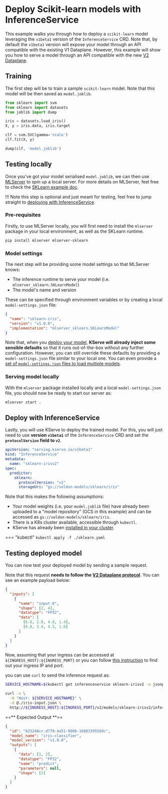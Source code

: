 # Deploy Scikit-learn models with InferenceService

This example walks you through how to deploy a `scikit-learn` model leveraging
the `v1beta1` version of the `InferenceService` CRD.
Note that, by default the `v1beta1` version will expose your model through an
API compatible with the existing V1 Dataplane.
However, this example will show you how to serve a model through an API
compatible with the new [V2 Dataplane](https://github.com/kserve/kserve/tree/master/docs/predict-api/v2).

## Training

The first step will be to train a sample `scikit-learn` model.
Note that this model will be then saved as `model.joblib`.

```python
from sklearn import svm
from sklearn import datasets
from joblib import dump

iris = datasets.load_iris()
X, y = iris.data, iris.target

clf = svm.SVC(gamma='scale')
clf.fit(X, y)

dump(clf, 'model.joblib')
```

## Testing locally

Once you've got your model serialised `model.joblib`, we can then use
[MLServer](https://github.com/SeldonIO/MLServer) to spin up a local server.
For more details on MLServer, feel free to check the [SKLearn example doc](https://github.com/SeldonIO/MLServer/blob/master/docs/examples/sklearn/README.md).

!!! Note
    this step is optional and just meant for testing, feel free to jump straight to [deploying with InferenceService](#deploy-with-inferenceservice).

### Pre-requisites

Firstly, to use MLServer locally, you will first need to install the `mlserver`
package in your local environment, as well as the SKLearn runtime.

```bash
pip install mlserver mlserver-sklearn
```

### Model settings

The next step will be providing some model settings so that
MLServer knows:

- The inference runtime to serve your model (i.e. `mlserver_sklearn.SKLearnModel`)
- The model's name and version

These can be specified through environment variables or by creating a local
`model-settings.json` file:

```json
{
  "name": "sklearn-iris",
  "version": "v1.0.0",
  "implementation": "mlserver_sklearn.SKLearnModel"
}
```

Note that, when you [deploy your model](#deployment), **KServe will already
inject some sensible defaults** so that it runs out-of-the-box without any
further configuration.
However, you can still override these defaults by providing a
`model-settings.json` file similar to your local one.
You can even provide a [set of `model-settings.json` files to load multiple
models](https://github.com/SeldonIO/MLServer/tree/master/docs/examples/mms).

### Serving model locally

With the `mlserver` package installed locally and a local `model-settings.json`
file, you should now be ready to start our server as:

```bash
mlserver start .
```

## Deploy with InferenceService 

Lastly, you will use KServe to deploy the trained model.
For this, you will just need to use **version `v1beta1`** of the
`InferenceService` CRD and set the **`protocolVersion` field to `v2`**.

```yaml
apiVersion: "serving.kserve.io/v1beta1"
kind: "InferenceService"
metadata:
  name: "sklearn-irisv2"
spec:
  predictor:
    sklearn:
      protocolVersion: "v2"
      storageUri: "gs://seldon-models/sklearn/iris"
```

Note that this makes the following assumptions:

- Your model weights (i.e. your `model.joblib` file) have already been uploaded
  to a "model repository" (GCS in this example) and can be accessed as
  `gs://seldon-models/sklearn/iris`.
- There is a K8s cluster available, accessible through `kubectl`.
- KServe has already been [installed in your cluster](../../../../get_started/README.md).


=== "kubectl"
    ```
    kubectl apply -f ./sklearn.yaml
    ```

## Testing deployed model

You can now test your deployed model by sending a sample request.

Note that this request **needs to follow the [V2 Dataplane
protocol](https://github.com/kserve/kserve/tree/master/docs/predict-api/v2)**.
You can see an example payload below:

```json
{
  "inputs": [
    {
      "name": "input-0",
      "shape": [2, 4],
      "datatype": "FP32",
      "data": [
        [6.8, 2.8, 4.8, 1.4],
        [6.0, 3.4, 4.5, 1.6]
      ]
    }
  ]
}
```

Now, assuming that your ingress can be accessed at
`${INGRESS_HOST}:${INGRESS_PORT}` or you can follow [this instruction](../../../../get_started/first_isvc.md#3-determine-the-ingress-ip-and-ports)
to find out your ingress IP and port.

you can use `curl` to send the inference request as:
 
```bash
SERVICE_HOSTNAME=$(kubectl get inferenceservice sklearn-irisv2 -o jsonpath='{.status.url}' | cut -d "/" -f 3)

curl -v \
  -H "Host: ${SERVICE_HOSTNAME}" \
  -d @./iris-input.json \
  http://${INGRESS_HOST}:${INGRESS_PORT}/v2/models/sklearn-irisv2/infer
```

==** Expected Output **==

```json
{
  "id": "823248cc-d770-4a51-9606-16803395569c",
  "model_name": "iris-classifier",
  "model_version": "v1.0.0",
  "outputs": [
    {
      "data": [1, 2],
      "datatype": "FP32",
      "name": "predict",
      "parameters": null,
      "shape": [2]
    }
  ]
}
```
